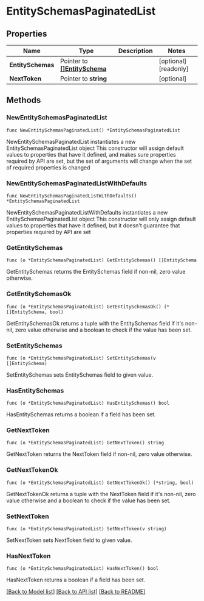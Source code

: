 # EntitySchemasPaginatedList

## Properties

Name | Type | Description | Notes
------------ | ------------- | ------------- | -------------
**EntitySchemas** | Pointer to [**[]EntitySchema**](EntitySchema.md) |  | [optional] [readonly] 
**NextToken** | Pointer to **string** |  | [optional] 

## Methods

### NewEntitySchemasPaginatedList

`func NewEntitySchemasPaginatedList() *EntitySchemasPaginatedList`

NewEntitySchemasPaginatedList instantiates a new EntitySchemasPaginatedList object
This constructor will assign default values to properties that have it defined,
and makes sure properties required by API are set, but the set of arguments
will change when the set of required properties is changed

### NewEntitySchemasPaginatedListWithDefaults

`func NewEntitySchemasPaginatedListWithDefaults() *EntitySchemasPaginatedList`

NewEntitySchemasPaginatedListWithDefaults instantiates a new EntitySchemasPaginatedList object
This constructor will only assign default values to properties that have it defined,
but it doesn't guarantee that properties required by API are set

### GetEntitySchemas

`func (o *EntitySchemasPaginatedList) GetEntitySchemas() []EntitySchema`

GetEntitySchemas returns the EntitySchemas field if non-nil, zero value otherwise.

### GetEntitySchemasOk

`func (o *EntitySchemasPaginatedList) GetEntitySchemasOk() (*[]EntitySchema, bool)`

GetEntitySchemasOk returns a tuple with the EntitySchemas field if it's non-nil, zero value otherwise
and a boolean to check if the value has been set.

### SetEntitySchemas

`func (o *EntitySchemasPaginatedList) SetEntitySchemas(v []EntitySchema)`

SetEntitySchemas sets EntitySchemas field to given value.

### HasEntitySchemas

`func (o *EntitySchemasPaginatedList) HasEntitySchemas() bool`

HasEntitySchemas returns a boolean if a field has been set.

### GetNextToken

`func (o *EntitySchemasPaginatedList) GetNextToken() string`

GetNextToken returns the NextToken field if non-nil, zero value otherwise.

### GetNextTokenOk

`func (o *EntitySchemasPaginatedList) GetNextTokenOk() (*string, bool)`

GetNextTokenOk returns a tuple with the NextToken field if it's non-nil, zero value otherwise
and a boolean to check if the value has been set.

### SetNextToken

`func (o *EntitySchemasPaginatedList) SetNextToken(v string)`

SetNextToken sets NextToken field to given value.

### HasNextToken

`func (o *EntitySchemasPaginatedList) HasNextToken() bool`

HasNextToken returns a boolean if a field has been set.


[[Back to Model list]](../README.md#documentation-for-models) [[Back to API list]](../README.md#documentation-for-api-endpoints) [[Back to README]](../README.md)


